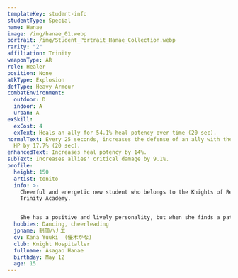 ```yaml
---
templateKey: student-info
studentType: Special
name: Hanae
image: /img/hanae_01.webp
portrait: /img/Student_Portrait_Hanae_Collection.webp
rarity: "2"
affiliation: Trinity
weaponType: AR
role: Healer
position: None
atkType: Explosion
defType: Heavy Armour
combatEnvironment:
  outdoor: D
  indoor: A
  urban: A
exSkill:
  exCost: 4
  exText: Heals an ally for 54.1% heal potency over time (20 sec).
normalText: Every 25 seconds, increases the defense of an ally with the lowest
  HP by 17.7% (20 sec).
enhancedText: Increases heal potency by 14%.
subText: Increases allies' critical damage by 9.1%.
profile:
  height: 150
  artist: tonito
  info: >-
    Cheerful and energetic new student who belongs to the Knights of Relief of
    Trinity Academy.


    She has a positive and lively personality, but when she finds a patient, she goes into a tizzy and makes things worse. She is an unusual girl in many ways, but strangely enough, patients who receive her support are said to be cured soon after receiving any illness.
  hobbies: Dancing, cheerleading
  jpname: 朝顔ハナエ
  cv: Kana Yuuki  (優木かな)
  club: Knight Hospitaller
  fullname: Asagao Hanae
  birthday: May 12
  age: 15
---
```

